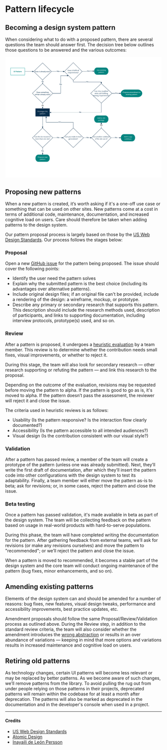 # Pattern lifecycle

## Becoming a design system pattern

When considering what to do with a proposed pattern, there are several questions the team should answer first. The decision tree below outlines those questions to be answered and the various outcomes:

![Pattern proposal decision tree](https://github.com/CMSgov/design-system/blob/master/.github/images/pattern-decision-tree.png?raw=true)

## Proposing new patterns

When a new pattern is created, it’s worth asking if it's a one-off use case or something that can be used on other sites. New patterns come at a cost in terms of additional code, maintenance, documentation, and increased cognitive load on users. Care should therefore be taken when adding patterns to the design system.

Our pattern proposal process is largely based on those by the [US Web Design Standards](https://github.com/18F/web-design-standards/wiki/Contribution-Guidelines%3A-Design). Our process follows the stages below:

### Proposal

Open a new [GitHub issue](https://github.com/cmsgov/design-system/issues) for the pattern being proposed. The issue should cover the following points:

- Identify the user need the pattern solves
- Explain why the submitted pattern is the best choice (including its advantages over alternative patterns).
- Include original design files; if an original file can't be provided, include a rendering of the design: a wireframe, mockup, or prototype.
- Describe any primary or secondary research that supports this pattern. This description should include the research methods used, description of participants, and links to supporting documentation, including interview protocols, prototype(s) used, and so on.

### Review

After a pattern is proposed, it undergoes a [heuristic evaluation](https://en.wikipedia.org/wiki/Heuristic_evaluation) by a team member. This review is to determine whether the contribution needs small fixes, visual improvements, or whether to reject it.

During this stage, the team will also look for secondary research — other research supporting or refuting the pattern — and link this research to the proposal.

Depending on the outcome of the evaluation, revisions may be requested before moving the pattern to alpha. If the pattern is good to go as is, it's moved to alpha. If the pattern doesn’t pass the assessment, the reviewer will reject it and close the issue.

The criteria used in heuristic reviews is as follows:

- Usability (Is the pattern responsive? Is the interaction flow clearly documented?)
- Accessibility (Is the pattern accessible to all intended audiences?)
- Visual design (Is the contribution consistent with our visual style?)

### Validation

After a pattern has passed review, a member of the team will create a prototype of the pattern (unless one was already submitted). Next, they’ll write the first draft of documentation, after which they’ll insert the pattern code into other configurations with the design system to test its adaptability. Finally, a team member will either move the pattern as-is to beta; ask for revisions; or, in some cases, reject the pattern and close the issue.

### Beta testing

Once a pattern has passed validation, it's made available in beta as part of the design system. The team will be collecting feedback on the pattern based on usage in real-world products with hard-to-serve populations.

During this phase, the team will have completed writing the documentation for the pattern. After gathering feedback from external teams, we’ll ask for revisions (or make any revisions ourselves) and move the pattern to "recommended"; or we’ll reject the pattern and close the issue.

When a pattern is moved to recommended, it becomes a stable part of the design system and the core team will conduct ongoing maintenance of the pattern (bug fixes, minor enhancements, and so on).

## Amending existing patterns

Elements of the design system can and should be amended for a number of reasons: bug fixes, new features, visual design tweaks, performance and accessibility improvements, best practice updates, etc.

Amendment proposals should follow the same Proposal/Review/Validation process as outlined above. During the Review step, in addition to the standard review criteria, the team will also consider whether the amendment introduces the [wrong abstraction](https://www.sandimetz.com/blog/2016/1/20/the-wrong-abstraction?duplication) or results in an over abundance of variations — keeping in mind that more options and variations results in increased maintenance and cognitive load on users.

## Retiring old patterns

As technology changes, certain UI patterns will become less relevant or may be replaced by better patterns. As we become aware of such changes, we’ll remove patterns from the library.  To avoid pulling the rug out from under people relying on those patterns in their projects, deprecated patterns will remain within the codebase for at least a month after deprecation. The patterns will also be marked as deprecated in the documentation and in the developer's console when used in a project.

----

#### Credits

- [US Web Design Standards](https://github.com/18F/web-design-standards/wiki/Contribution-Guidelines%3A-Design)
- [Atomic Design](http://atomicdesign.bradfrost.com/chapter-5/)
- [Inayaili de León Persson](https://design.canonical.com/2016/07/getting-vanilla-ready-for-v1-the-roadmap/)

